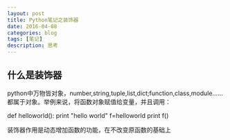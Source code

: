 ```yaml
---
layout: post
title: Python笔记之装饰器
date: 2016-04-08
categories: blog
tags: [笔记]
description: 思考
---
```

## 什么是装饰器

python中万物皆对象，number,string,tuple,list,dict;function,class,module……都属于对象。举例来说，将函数对象赋值给变量，并且调用：

def helloworld():
    print "hello world"
f=helloworld
print f()

装饰器作用是动态增加函数的功能，在不改变原函数的基础上
